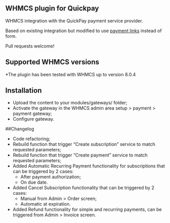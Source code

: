 ## WHMCS plugin for Quickpay

WHMCS integration with the QuickPay payment service provider.

Based on existing integration but modified to use [payment links](https://learn.quickpay.net/tech-talk/payments/link/) instead of form.

Pull requests welcome!

## Supported WHMCS versions

*The plugin has been tested with WHMCS up to version 8.0.4

## Installation
  * Upload the content to your modules/gateways/ folder;
  * Activate the gateway in the WHMCS admin area setup > payment > payment gateway;
  * Configure gateway.


##Changelog
 * Code refactoring;
 * Rebuild function that trigger “Create subscription” service to match requested parameters;
 * Rebuild function that trigger “Create payment” service to match requested parameters;
 * Added Automatic Recurring Payment functionality for subscriptions that can be triggered by 2 cases:
    - After payment authorization;
    - On due date.
 * Added Cancel Subscription functionality that can be triggered by 2 cases:
    - Manual from Admin > Order screen;
    - Automatic at expiration.
 * Added Refund functionality for simple and recurring payments, can be triggered from Admin > Invoice screen.
